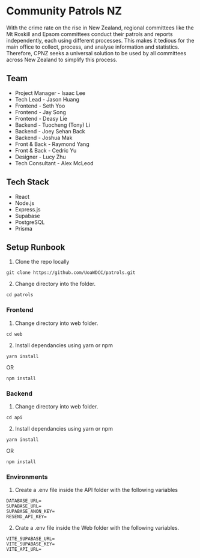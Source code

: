 # Community Patrols NZ
With the crime rate on the rise in New Zealand, regional committees like the Mt Roskill and Epsom committees conduct their patrols and reports independently, each using different processes. This makes it tedious for the main office to collect, process, and analyse information and statistics. Therefore, CPNZ seeks a universal solution to be used by all committees across New Zealand to simplify this process.

## Team

- Project Manager - Isaac Lee
- Tech Lead - Jason Huang
- Frontend - Seth Yoo
- Frontend - Jay Song
- Frontend - Deasy Lie
- Backend - Tuocheng (Tony) Li
- Backend - Joey Sehan Back
- Backend - Joshua Mak
- Front & Back - Raymond Yang
- Front & Back - Cedric Yu
- Designer - Lucy Zhu
- Tech Consultant - Alex McLeod

## Tech Stack

- React
- Node.js
- Express.js
- Supabase 
- PostgreSQL
- Prisma


## Setup Runbook

1.  Clone the repo locally
```console
git clone https://github.com/UoaWDCC/patrols.git
```
2.  Change directory into the folder.
```console
cd patrols
```

### Frontend
1.  Change directory into web folder.
```console
cd web
```
2.  Install dependancies using yarn or npm
```console
yarn install
```
OR
```console
npm install
```

### Backend
1.  Change directory into web folder.
```console
cd api
```
2.  Install dependancies using yarn or npm
```console
yarn install
```
OR
```console
npm install
```

### Environments
1. Create a .env file inside the API folder with the following variables 
```dosini
DATABASE_URL=
SUPABASE_URL=
SUPABASE_ANON_KEY=
RESEND_API_KEY=
```
2. Crate a .env file inside the Web folder with the following variables. 
```dosini
VITE_SUPABASE_URL=
VITE_SUPABASE_KEY=
VITE_API_URL=
```
